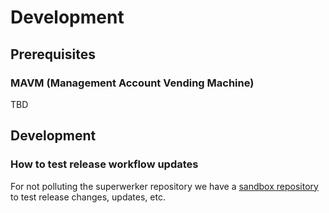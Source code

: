 # Development

## Prerequisites

### MAVM (Management Account Vending Machine)

TBD

## Development

### How to test release workflow updates
For not polluting the superwerker repository we have a [sandbox repository](https://github.com/superwerker/releasetests) to 
test release changes, updates, etc.
